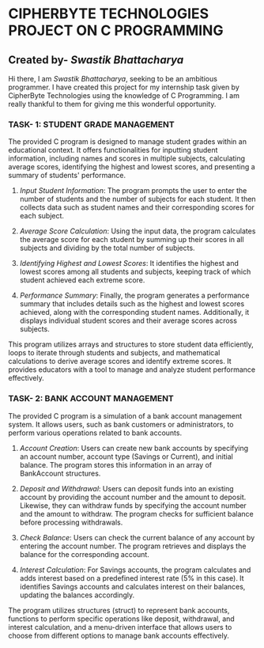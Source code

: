 # CIPHERBYTE TECHNOLOGIES PROJECT ON C PROGRAMMING
## Created by- *Swastik Bhattacharya*
Hi there, I am *Swastik Bhattacharya*, seeking to be an ambitious programmer.
I have created this project for my internship task given by CipherByte Technologies using the knowledge of C Programming. I am really thankful to them for giving me this wonderful opportunity.
### TASK- 1: STUDENT GRADE MANAGEMENT
The provided C program is designed to manage student grades within an educational context. It offers functionalities for inputting student information, including names and scores in multiple subjects, calculating average scores, identifying the highest and lowest scores, and presenting a summary of students' performance.

1. *Input Student Information*: The program prompts the user to enter the number of students and the number of subjects for each student. It then collects data such as student names and their corresponding scores for each subject.

2. *Average Score Calculation*: Using the input data, the program calculates the average score for each student by summing up their scores in all subjects and dividing by the total number of subjects.

3. *Identifying Highest and Lowest Scores*: It identifies the highest and lowest scores among all students and subjects, keeping track of which student achieved each extreme score.

4. *Performance Summary*: Finally, the program generates a performance summary that includes details such as the highest and lowest scores achieved, along with the corresponding student names. Additionally, it displays individual student scores and their average scores across subjects.

This program utilizes arrays and structures to store student data efficiently, loops to iterate through students and subjects, and mathematical calculations to derive average scores and identify extreme scores. It provides educators with a tool to manage and analyze student performance effectively.
### TASK- 2: BANK ACCOUNT MANAGEMENT
The provided C program is a simulation of a bank account management system. It allows users, such as bank customers or administrators, to perform various operations related to bank accounts.

1. *Account Creation*: Users can create new bank accounts by specifying an account number, account type (Savings or Current), and initial balance. The program stores this information in an array of BankAccount structures.

2. *Deposit and Withdrawal*: Users can deposit funds into an existing account by providing the account number and the amount to deposit. Likewise, they can withdraw funds by specifying the account number and the amount to withdraw. The program checks for sufficient balance before processing withdrawals.

3. *Check Balance*: Users can check the current balance of any account by entering the account number. The program retrieves and displays the balance for the corresponding account.

4. *Interest Calculation*: For Savings accounts, the program calculates and adds interest based on a predefined interest rate (5% in this case). It identifies Savings accounts and calculates interest on their balances, updating the balances accordingly.

The program utilizes structures (struct) to represent bank accounts, functions to perform specific operations like deposit, withdrawal, and interest calculation, and a menu-driven interface that allows users to choose from different options to manage bank accounts effectively.
